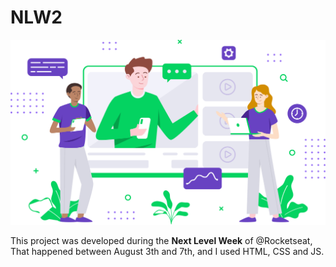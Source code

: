 
# NLW2
![Project image](https://github.com/VitorCMatias/NLW2/blob/master/images/landing.svg)

This project was developed during the **Next Level Week** of @Rocketseat, That happened between August 3th and 7th, and I used HTML, CSS and JS.
